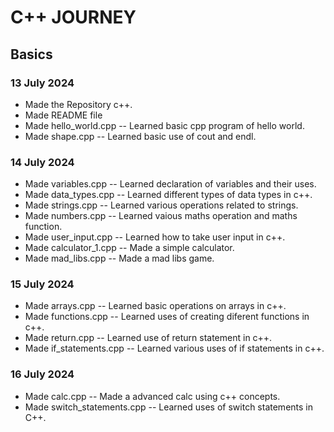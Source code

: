 # C++ JOURNEY

## Basics 

### 13 July 2024 

- Made the Repository c++.
- Made README file
- Made hello_world.cpp -- Learned basic cpp program of hello world.
- Made shape.cpp -- Learned basic use of cout and endl.

### 14 July 2024

- Made variables.cpp -- Learned declaration of variables and their uses.
- Made data_types.cpp -- Learned different types of data types in c++.
- Made strings.cpp -- Learned various operations related to strings.
- Made numbers.cpp -- Learned vaious maths operation and maths function.
- Made user_input.cpp -- Learned how to take user input in c++.
- Made calculator_1.cpp -- Made a simple calculator.
- Made mad_libs.cpp -- Made a mad libs game.

### 15 July 2024

- Made arrays.cpp -- Learned basic operations on arrays in c++.
- Made functions.cpp -- Learned uses of creating diferent functions in c++.
- Made return.cpp -- Learned use of return statement in c++.
- Made if_statements.cpp -- Learned various uses of if statements in c++.


### 16 July 2024

- Made calc.cpp -- Made a advanced calc using c++ concepts.
- Made switch_statements.cpp -- Learned uses of switch statements in C++.
